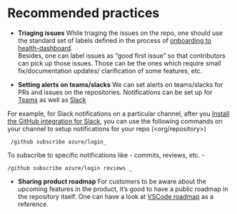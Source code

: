 # Recommended practices

*   **Triaging issues** 
While triaging the issues on the repo, one should use the standard set of labels defined in the process of [onboarding to health-dashboard](docs\onboarding-to-dashboard.md). \
Besides, one can label issues as “good first issue” so that contributors can pick up those issues. Those can be the ones which require small fix/documentation updates/ clarification of some features, etc. 

*   **Setting alerts on teams/slacks**
We can set alerts on teams/slacks for PRs and issues on the repositories. 
Notifications can be set up for [Teams](https://github.com/integrations/microsoft-teams) as well as [Slack](https://github.com/integrations/slack)

For example, for Slack notifications on a particular channel, after you [Install the GitHub integration for Slack](https://slack.com/apps/A01BP7R4KNY-github), you can use the following commands on your channel to setup notifications for your repo (&lt;org/repository>)

     /github subscribe azure/login_
To subscribe to specific notifications like - commits, reviews, etc. -

    /github subscribe azure/login reviews _

*   **Sharing product roadmap**
For customers to be aware about the upcoming features in the product, it’s good to have a public roadmap in the repository itself. One can have a look at [VSCode roadmap](https://github.com/microsoft/vscode/wiki/Roadmap) as a reference.
